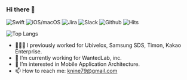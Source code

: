 ### Hi there 👋 
![Swift](https://img.shields.io/badge/-Swift-F05138?style=flat-plastic&logo=Swift&logoColor=white)
![iOS/macOS](https://img.shields.io/badge/-iOS/macOS-000000?style=flat-plastic&logo=Apple&logoColor=white)
![Jira](https://img.shields.io/badge/-Jira-0052CC?style=flat-plastic&logo=Jira&logoColor=white)
![Slack](https://img.shields.io/badge/-Slack-4A154B?style=flat-plastic&logo=Slack&logoColor=white)
![Github](https://img.shields.io/badge/-Github-181717?style=flat-plastic&logo=Github&logoColor=white)
![Hits](https://myhits.vercel.app/api/hit/https%3A%2F%2Fgithub.com%2Fknine79?color=green&label=hits&size=small)

<!-- 
![GitHub stats](https://github-readme-stats.vercel.app/api?username=knine79&count_private=true&show_icons=true&theme=radical)
-->

![Top Langs](https://github-readme-stats.vercel.app/api/top-langs/?username=knine79&count_private=true&show_icons=true&theme=radical)

- 👨🏻‍💻 I previously worked for Ubivelox, Samsung SDS, Timon, Kakao Enterprise.
- 🏢 I’m currently working for WantedLab, inc.
- 🧐 I’m interested in Mobile Application Architecture.
- 📫 How to reach me: knine79@gmail.com
 
<!--
**knine79/knine79** is a ✨ _special_ ✨ repository because its `README.md` (this file) appears on your GitHub profile.

Here are some ideas to get you started:

- 🔭 I’m currently working on ...
- 🌱 I’m currently learning ...
- 👯 I’m looking to collaborate on ...
- 🤔 I’m looking for help with ...
- 💬 Ask me about ...
- 📫 How to reach me: ...
- 😄 Pronouns: ...
- ⚡ Fun fact: ...
-->
